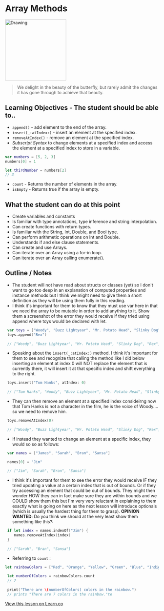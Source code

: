 # Array Methods

<img src="http://www.achievement.org/achievers/ang0/large/ang0-003.jpg" alt="Drawing" style="width: 200px;"/>  


> We delight in the beauty of the butterfly, but rarely admit the changes it has gone through to achieve that beauty.

## Learning Objectives - The student should be able to..

* `append()` - add element to the end of the array.
* `insert(_:atIndex:)` - insert an element at the specified index.
* `removeAtIndex()` - remove an element at the specified index.
* *Subscript Syntax* to change elements at a specified index and access the element at a specified index to store in a variable.

```swift
var numbers = [5, 2, 3]
numbers[0] = 1

let thirdNumber = numbers[2]
// 3
```

* `count` - Returns the number of elements in the array.
* `isEmpty` - Returns true if the array is empty.



## What the student can do at this point 

* Create variables and constants
* Is familiar with type annotations, type inference and string interpolation.
* Can create functions with return types.
* Is familiar with the String, Int, Double, and Bool type.
* Can perform arithmetic operations on Int and Double.
* Understands if and else clause statements.
* Can create and use Arrays.
* Can iterate over an Array using a for-in loop.
* Can iterate over an Array calling enumerate().

## Outline / Notes

*  The student will not have read about structs or classes (yet) so I don't want to go too deep in an explanation of computed properties and instance methods but I think we might need to give them a short definition as they will be using them fully in this reading.
* I think it's important for them to know that they must use var here in that we need the array to be mutable in order to add anything to it. Show them a screenshot of the error they would receive if they tried using append where toys would be declared with let.

```swift
 var toys = ["Woody", "Buzz Lightyear", "Mr. Potato Head", "Slinky Dog"]
 toys.append("Rex")
 
 // ["Woody", "Buzz Lightyear", "Mr. Potato Head", "Slinky Dog", "Rex"]
 ```
* Speaking about the `insert(_:atIndex:)` method. I think it's important for them to see and recognize that calling the method like I did below inserting an element at index 0 will NOT replace the element that is currently there, it will insert it at that specific index and shift everything to the right.

```swift
 toys.insert("Tom Hanks", atIndex: 0)
 
 // ["Tom Hanks", "Woody", "Buzz Lightyear", "Mr. Potato Head", "Slinky Dog", "Rex"]
 ```
 
* They can then remove an element at a specified index consideirng now that Tom Hanks is not a character in the film, he is the voice of Woody.... so we need to remove him.

```swift
 toys.removeAtIndex(0)
 
 // ["Woody", "Buzz Lightyear", "Mr. Potato Head", "Slinky Dog", "Rex"]
 ```
 
* If instead they wanted to change an element at a specific index, they would so so as follows:

```swift
 var names = ["James", "Sarah", "Bran", "Sansa"]
 
 names[0] = "Jim"

 // ["Jim", "Sarah", "Bran", "Sansa"]
```

* I think it's important for them to see the error they would receive IF they tried updating a value at a certain index that is out of bounds. Or if they try accessing an element that could be out of bounds. They might then wonder HOW they can in fact make sure they are within bounds and we COULD show them this but I'm very very reluctant in explaining to them exactly what is going on here as the next lesson will introduce optionals (which is usually the hardest thing for them to grasp). **OPINION WANTED**: Do you think we should at the very least show them something like this?:

```swift
 if let index = names.indexOf("Jim") {
    names.removeAtIndex(index)
 }
 
 // ["Sarah", "Bran", "Sansa"]
```

* Referring to `count` : 

```swift
let rainbowColors = ["Red", "Orange", "Yellow", "Green", "Blue", "Indigo", "Violet"]
 
 let numberOfColors = rainbowColors.count
 // 7
 
 print("There are \(numberOfColors) colors in the rainbow.")
 // prints "There are 7 colors in the rainbow."te
```


<a href='https://learn.co/lessons/ArrayMethods' data-visibility='hidden'>View this lesson on Learn.co</a>
